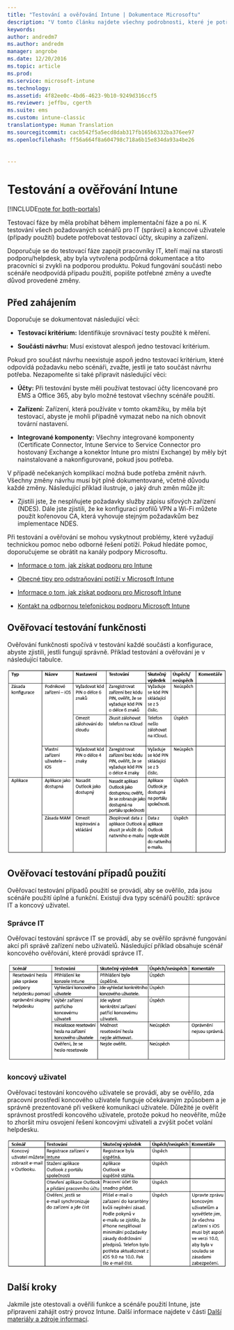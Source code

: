 ```yaml
---
title: "Testování a ověřování Intune | Dokumentace Microsoftu"
description: "V tomto článku najdete všechny podrobnosti, které je potřeba vzít v úvahu při testování a ověřování cloudového řešení Intune ve vašem prostředí."
keywords: 
author: andredm7
ms.author: andredm
manager: angrobe
ms.date: 12/20/2016
ms.topic: article
ms.prod: 
ms.service: microsoft-intune
ms.technology: 
ms.assetid: 4f82ee0c-4bd6-4623-9b10-9249d316ccf5
ms.reviewer: jeffbu, cgerth
ms.suite: ems
ms.custom: intune-classic
translationtype: Human Translation
ms.sourcegitcommit: cacb542f5a5ecd8dab317fb165b6332ba376ee97
ms.openlocfilehash: ff56a664f8a604798c718a6b15e834da93a4be26


---
```


# <a name="intune-testing-and-validation"></a>Testování a ověřování Intune

[!INCLUDE[note for both-portals](../includes/note-for-both-portals.md)]

Testovací fáze by měla probíhat během implementační fáze a po ní. K testování všech požadovaných scénářů pro IT (správci) a koncové uživatele (případy použití) budete potřebovat testovací účty, skupiny a zařízení.

Doporučuje se do testovací fáze zapojit pracovníky IT, kteří mají na starosti podporu/helpdesk, aby byla vytvořena podpůrná dokumentace a tito pracovníci si zvykli na podporou produktu. Pokud fungování součásti nebo scénáře neodpovídá případu použití, popište potřebné změny a uveďte důvod provedené změny.

## <a name="before-you-begin"></a>Před zahájením

Doporučuje se dokumentovat následující věci:

-   **Testovací kritérium:** Identifikuje srovnávací testy použité k měření.

-   **Součásti návrhu:** Musí existovat alespoň jedno testovací kritérium.

Pokud pro součást návrhu neexistuje aspoň jedno testovací kritérium, které odpovídá požadavku nebo scénáři, zvažte, jestli je tato součást návrhu potřeba. Nezapomeňte si také připravit následující věci:

-   **Účty:** Při testování byste měli používat testovací účty licencované pro EMS a Office 365, aby bylo možné testovat všechny scénáře použití.

-   **Zařízení:** Zařízení, která používáte v tomto okamžiku, by měla být testovací, abyste je mohli případně vymazat nebo na nich obnovit tovární nastavení.

-   **Integrované komponenty:** Všechny integrované komponenty (Certificate Connector, Intune Service to Service Connector pro hostovaný Exchange a konektor Intune pro místní Exchange) by měly být nainstalované a nakonfigurované, pokud jsou potřeba.

V případě nečekaných komplikací možná bude potřeba změnit návrh. Všechny změny návrhu musí být plně dokumentované, včetně důvodu každé změny. Následující příklad ilustruje, o jaký druh změn může jít:

-   Zjistili jste, že nesplňujete požadavky služby zápisu síťových zařízení (NDES). Dále jste zjistili, že ke konfiguraci profilů VPN a Wi-Fi můžete použít kořenovou CA, která vyhovuje stejným požadavkům bez implementace NDES.

Při testování a ověřování se mohou vyskytnout problémy, které vyžadují technickou pomoc nebo odborné řešení potíží. Pokud hledáte pomoc, doporučujeme se obrátit na kanály podpory Microsoftu.

-   [Informace o tom, jak získat podporu pro Intune](https://docs.microsoft.com/intune/troubleshoot/how-to-get-support-for-microsoft-intune)

-   [Obecné tipy pro odstraňování potíží v Microsoft Intune](https://docs.microsoft.com/intune/troubleshoot/general-troubleshooting-tips-for-microsoft-intune)

-   [Informace o tom, jak získat podporu pro Microsoft Intune](https://docs.microsoft.com/intune/troubleshoot/how-to-get-support-for-microsoft-intune)

-   [Kontakt na odbornou telefonickou podporu Microsoft Intune](https://docs.microsoft.com/intune/troubleshoot/contact-assisted-phone-support-for-microsoft-intune)

## <a name="functional-validation-testing"></a>Ověřovací testování funkčnosti

Ověřování funkčnosti spočívá v testování každé součásti a konfigurace, abyste zjistili, jestli fungují správně. Příklad testování a ověřování je v následující tabulce.

![9. část – tabulka 1](../media/section-9-image-1-table.PNG)

## <a name="use-case-validation-testing"></a>Ověřovací testování případů použití

Ověřovací testování případů použití se provádí, aby se ověřilo, zda jsou scénáře použití úplné a funkční. Existují dva typy scénářů použití: správce IT a koncový uživatel.

### <a name="it-admin"></a>Správce IT

Ověřovací testování správce IT se provádí, aby se ověřilo správné fungování akcí při správě zařízení nebo uživatelů. Následující příklad obsahuje scénář koncového ověřování, které provádí správce IT.

![9. část – tabulka 2](../media/section-9-image-2-table.PNG)

### <a name="end-user"></a>koncový uživatel

Ověřovací testování koncového uživatele se provádí, aby se ověřilo, zda pracovní prostředí koncového uživatele funguje očekávaným způsobem a je správně prezentované při veškeré komunikaci uživatele. Důležité je ověřit správnost prostředí koncového uživatele, protože pokud ho neověříte, může to zhoršit míru osvojení řešení koncovými uživateli a zvýšit počet volání helpdesku.

![9. část – tabulka 3](../media/section-9-image-3-table.PNG)

## <a name="next-steps"></a>Další kroky

Jakmile jste otestovali a ověřili funkce a scénáře použití Intune, jste připraveni zahájit ostrý provoz Intune. Další informace najdete v části [Další materiály a zdroje informací](additional-resources.md).



<!--HONumber=Dec16_HO5-->


